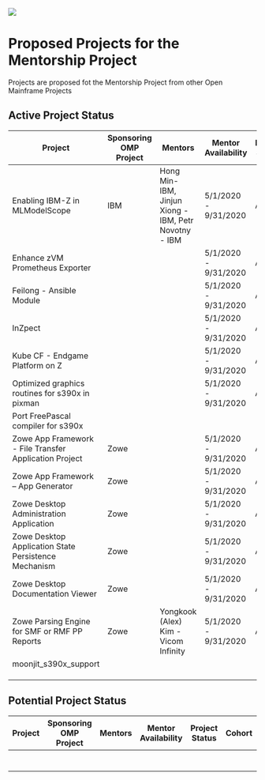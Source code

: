 ![](https://github.com/openmainframeproject/artwork/blob/master/projects/mentorship/mentorship-color.svg)

# Proposed Projects for the Mentorship Project

Projects are proposed fot the Mentorship Project from other Open Mainframe Projects

## Active Project Status

| Project | Sponsoring OMP Project | Mentors | Mentor Availability | Project Status | Cohort | Repository |  Descripton |
|---|---|---|---|---|---|---|---|
| Enabling IBM-Z in MLModelScope | IBM |Hong Min- IBM, Jinjun Xiong - IBM, Petr Novotny - IBM | 5/1/2020 - 9/31/2020 | Active | 2020 Summer Mentorship |https://github.com/openmainframeproject-internship/Enabling-IBM-Z-in-MLModelScope | |
|Enhance zVM Prometheus Exporter  | | | 5/1/2020 - 9/31/2020 | Active | 2020 Summer Mentorship | | |
| Feilong - Ansible Module | | | 5/1/2020 - 9/31/2020 | Active | 2020 Summer Mentorship | | |
| InZpect | | | 5/1/2020 - 9/31/2020 | Active | 2020 Summer Mentorship| | |
| Kube CF - Endgame Platform on Z | | | 5/1/2020 - 9/31/2020 | Active | 2020 Summer Mentorship | | |
| Optimized graphics routines for s390x in pixman | | | 5/1/2020 - 9/31/2020 | Active | 2020 Summer Mentorship | | |
| Port FreePascal compiler for s390x | | | | | | | |
| Zowe App Framework - File Transfer Application Project | Zowe | | 5/1/2020 - 9/31/2020 | Active | 2020 Summer Mentorship | | |
| Zowe App Framework – App Generator | Zowe | | 5/1/2020 - 9/31/2020 | Active | 2020 Summer Mentorship | | |
| Zowe Desktop Administration Application | Zowe | | 5/1/2020 - 9/31/2020 | Active | 2020 Summer Mentorship | | |
| Zowe Desktop Application State Persistence Mechanism | Zowe | | 5/1/2020 - 9/31/2020 | Active | 2020 Summer Mentorship | | |
| Zowe Desktop Documentation Viewer | Zowe | | 5/1/2020 - 9/31/2020 | Active | 2020 Summer Mentorship | | |
| Zowe Parsing Engine for SMF or RMF PP Reports | Zowe | Yongkook (Alex) Kim - Vicom Infinity | 5/1/2020 - 9/31/2020 | Active | 2020 Summer Mentorship | https://github.com/openmainframeproject-internship/Zowe-Parsing-Engine-for-SMF-or-RMF-PP-Reports |  |
| moonjit_s390x_support | | | | | | | | 
| | | | | | | | |
| | | | | | | | |
| | | | | | | | |

## Potential Project Status

| Project | Sponsoring OMP Project | Mentors | Mentor Availability | Project Status | Cohort | Repository |  Descripton |
|---|---|---|---|---|---|---|---|
| | | | | | | | |
| | | | | | | | |
| | | | | | | | |
| | | | | | | | |
| | | | | | | | |
| | | | | | | | |
| | | | | | | | |
